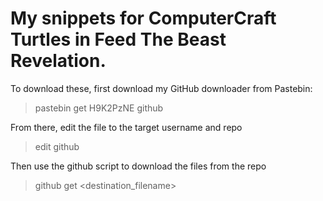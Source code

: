 # My snippets for ComputerCraft Turtles in Feed The Beast Revelation.

To download these, first download my GitHub downloader from Pastebin:
> pastebin get H9K2PzNE github

From there, edit the file to the target username and repo
> edit github

Then use the github script to download the files from the repo
> github get <filepath> <destination_filename>
